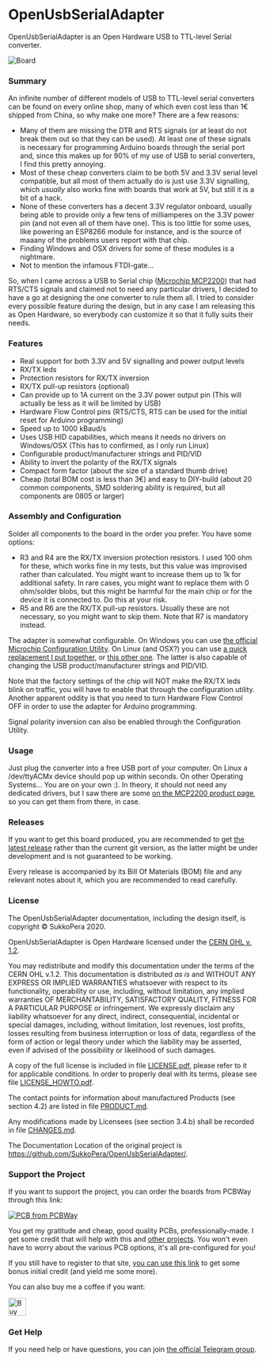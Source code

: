 # OpenUsbSerialAdapter
OpenUsbSerialAdapter is an Open Hardware USB to TTL-level Serial converter.

![Board](https://raw.githubusercontent.com/SukkoPera/OpenUsbSerialAdapter/master/img/render-top.png)

### Summary
An infinite number of different models of USB to TTL-level serial converters can be found on every online shop, many of which even cost less than 1€ shipped from China, so why make one more? There are a few reasons:
- Many of them are missing the DTR and RTS signals (or at least do not break them out so that they can be used). At least one of these signals is necessary for programming Arduino boards through the serial port and, since this makes up for 90% of my use of USB to serial converters, I find this pretty annoying.
- Most of these cheap converters claim to be both 5V and 3.3V serial level compatible, but all most of them actually do is just use 3.3V signalling, which *usually* also works fine with boards that work at 5V, but still it is a bit of a hack.
- None of these converters has a decent 3.3V regulator onboard, usually being able to provide only a few tens of milliamperes on the 3.3V power pin (and not even all of them have one). This is too little for some uses, like powering an ESP8266 module for instance, and is the source of maaany of the problems users report with that chip.
- Finding Windows and OSX drivers for some of these modules is a nightmare.
- Not to mention the infamous FTDI-gate...

So, when I came across a USB to Serial chip ([Microchip MCP2200](http://ww1.microchip.com/downloads/en/DeviceDoc/200022228D.pdf)) that had RTS/CTS signals and claimed not to need any particular drivers, I decided to have a go at designing the one converter to rule them all. I tried to consider every possible feature during the design, but in any case I am releasing this as Open Hardware, so everybody can customize it so that it fully suits their needs.

### Features
- Real support for both 3.3V and 5V signalling and power output levels
- RX/TX leds
- Protection resistors for RX/TX inversion
- RX/TX pull-up resistors (optional)
- Can provide up to 1A current on the 3.3V power output pin (This will actually be less as it will be limited by USB)
- Hardware Flow Control pins (RTS/CTS, RTS can be used for the initial reset for Arduino programming)
- Speed up to 1000 kBaud/s
- Uses USB HID capabilities, which means it needs no drivers on Windows/OSX (This has to confirmed, as I only run Linux)
- Configurable product/manufacturer strings and PID/VID
- Ability to invert the polarity of the RX/TX signals
- Compact form factor (about the size of a standard thumb drive)
- Cheap (total BOM cost is less than 3€) and easy to DIY-build (about 20 common components, SMD soldering ability is required, but all components are 0805 or larger)

### Assembly and Configuration
Solder all components to the board in the order you prefer. You have some options:
- R3 and R4 are the RX/TX inversion protection resistors. I used 100 ohm for these, which works fine in my tests, but this value was improvised rather than calculated. You might want to increase them up to 1k for additional safety. In rare cases, you might want to replace them with 0 ohm/solder blobs, but this might be harmful for the main chip or for the device it is connected to. Do this at your risk.
- R5 and R6 are the RX/TX pull-up resistors. Usually these are not necessary, so you might want to skip them. Note that R7 is mandatory instead.

The adapter is somewhat configurable. On Windows you can use [the official Microchip Configuration Utility](http://ww1.microchip.com/downloads/en/DeviceDoc/MCP2200%20Configuration%20Utility%20v1.3.1.zip). On Linux (and OSX?) you can use [a quick replacement I put together](https://github.com/SukkoPera/OpenUsbSerialAdapter/tree/master/confutil), or [this other one](https://github.com/andrasbiro/mcp2200hid-linux). The latter is also capable of changing the USB product/manufacturer strings and PID/VID.

Note that the factory settings of the chip will NOT make the RX/TX leds blink on traffic, you will have to enable that through the configuration utility. Another apparent oddity is that you need to turn Hardware Flow Control OFF in order to use the adapter for Arduino programming.

Signal polarity inversion can also be enabled through the Configuration Utility.

### Usage
Just plug the converter into a free USB port of your computer. On Linux a /dev/ttyACMx device should pop up within seconds. On other Operating Systems... You are on your own :). In theory, it should not need any dedicated drivers, but I saw there are some [on the MCP2200 product page](https://www.microchip.com/wwwproducts/en/en546923), so you can get them from there, in case.

### Releases
If you want to get this board produced, you are recommended to get [the latest release](https://github.com/SukkoPera/OpenUsbSerialAdapter/releases) rather than the current git version, as the latter might be under development and is not guaranteed to be working.

Every release is accompanied by its Bill Of Materials (BOM) file and any relevant notes about it, which you are recommended to read carefully.

### License
The OpenUsbSerialAdapter documentation, including the design itself, is copyright &copy; SukkoPera 2020.

OpenUsbSerialAdapter is Open Hardware licensed under the [CERN OHL v. 1.2](http://ohwr.org/cernohl).

You may redistribute and modify this documentation under the terms of the CERN OHL v.1.2. This documentation is distributed *as is* and WITHOUT ANY EXPRESS OR IMPLIED WARRANTIES whatsoever with respect to its functionality, operability or use, including, without limitation, any implied warranties OF MERCHANTABILITY, SATISFACTORY QUALITY, FITNESS FOR A PARTICULAR PURPOSE or infringement. We expressly disclaim any liability whatsoever for any direct, indirect, consequential, incidental or special damages, including, without limitation, lost revenues, lost profits, losses resulting from business interruption or loss of data, regardless of the form of action or legal theory under which the liability may be asserted, even if advised of the possibility or likelihood of such damages.

A copy of the full license is included in file [LICENSE.pdf](LICENSE.pdf), please refer to it for applicable conditions. In order to properly deal with its terms, please see file [LICENSE_HOWTO.pdf](LICENSE_HOWTO.pdf).

The contact points for information about manufactured Products (see section 4.2) are listed in file [PRODUCT.md](PRODUCT.md).

Any modifications made by Licensees (see section 3.4.b) shall be recorded in file [CHANGES.md](CHANGES.md).

The Documentation Location of the original project is https://github.com/SukkoPera/OpenUsbSerialAdapter/.

### Support the Project
If you want to support the project, you can order the boards from PCBWay through this link:

[![PCB from PCBWay](https://www.pcbway.com/project/img/images/frompcbway.png)](https://www.pcbway.com/project/shareproject/OpenUsbSerialAdapter_V1.html)

You get my gratitude and cheap, good quality PCBs, professionally-made. I get some credit that will help with this and [other projects](https://www.pcbway.com/project/member/shareproject/?bmbid=41100). You won't even have to worry about the various PCB options, it's all pre-configured for you!

If you still have to register to that site, [you can use this link](https://www.pcbway.com/setinvite.aspx?inviteid=41100) to get some bonus initial credit (and yield me some more).

You can also buy me a coffee if you want:

<a href='https://ko-fi.com/L3L0U18L' target='_blank'><img height='36' style='border:0px;height:36px;' src='https://az743702.vo.msecnd.net/cdn/kofi2.png?v=2' border='0' alt='Buy Me a Coffee at ko-fi.com' /></a>

### Get Help
If you need help or have questions, you can join [the official Telegram group](https://t.me/joinchat/HUHdWBC9J9JnYIrvTYfZmg).
